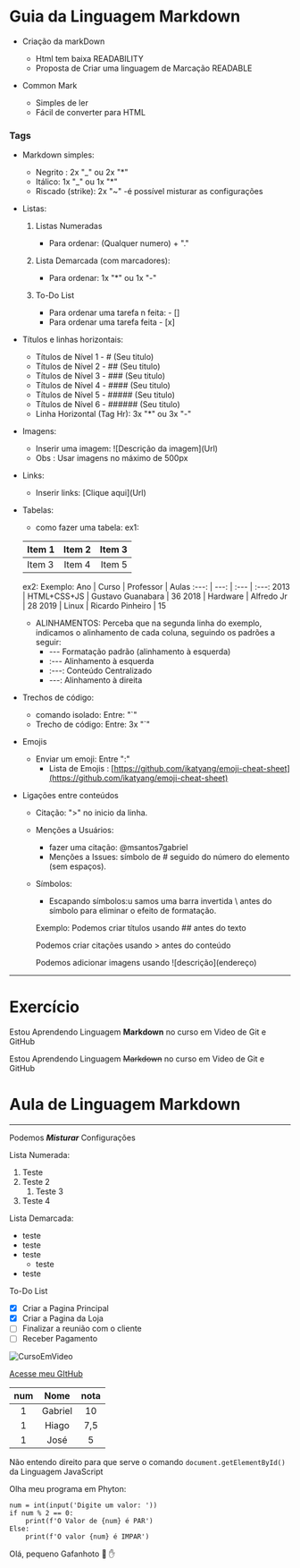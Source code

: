 # Guia da Linguagem Markdown

- Criação da markDown

  - Html tem baixa READABILITY
  - Proposta de Criar uma linguagem de Marcação READABLE

- Common Mark
  - Simples de ler
  - Fácil de converter para HTML

### Tags

- Markdown simples:

  - Negrito : 2x "_" ou 2x "*"
  - Itálico: 1x "_" ou 1x "*"
  - Riscado (strike): 2x "~"
    -é possível misturar as configurações

- Listas:

  1. Listas Numeradas

     - Para ordenar: (Qualquer numero) + "."

  2. Lista Demarcada (com marcadores):

     - Para ordenar: 1x "*" ou 1x "-"

  3. To-Do List
     - Para ordenar uma tarefa n feita: - []
     - Para ordenar uma tarefa feita - [x]

- Títulos e linhas horizontais:

  - Títulos de Nível 1 - # (Seu titulo)
  - Títulos de Nível 2 - ## (Seu titulo)
  - Títulos de Nível 3 - ### (Seu titulo)
  - Títulos de Nível 4 - #### (Seu titulo)
  - Títulos de Nível 5 - ##### (Seu titulo)
  - Títulos de Nível 6 - ###### (Seu titulo)
  - Linha Horizontal (Tag Hr): 3x "*" ou 3x "-"

- Imagens:

  - Inserir uma imagem: \![Descrição da imagem]\(Url)
  - Obs : Usar imagens no máximo de 500px

- Links:
  - Inserir links: \[Clique aqui](Url)

- Tabelas:
    - como fazer uma tabela:
   ex1:

    Item 1 | Item 2 | Item 3
    :---|:---:|---:
    Item 3 | Item 4 | Item 5|
    
    ex2:
    Exemplo:
    Ano | Curso | Professor | Aulas
    :---: | ---: | :--- | :---:
    2013 | HTML+CSS+JS | Gustavo Guanabara | 36
    2018 | Hardware | Alfredo Jr | 28
    2019 | Linux | Ricardo Pinheiro | 15

    - ALINHAMENTOS: Perceba que na segunda linha do exemplo,
    indicamos o alinhamento de cada coluna, seguindo os padrões a
    seguir:
        * --- Formatação padrão (alinhamento à esquerda)
        * :--- Alinhamento à esquerda
        * :---: Conteúdo Centralizado
        * ---: Alinhamento à direita

- Trechos de código:
    - comando isolado: Entre: "`"
    - Trecho de código: Entre: 3x "`"

- Emojis
    - Enviar um emoji: Entre ":"
        - Lista de Emojis : \[https://github.com/ikatyang/emoji-cheat-sheet](https://github.com/ikatyang/emoji-cheat-sheet)

*   Ligações entre conteúdos
    - Citação: ">" no inicio da linha.
 
    - Menções a Usuários:
        - fazer uma citação: @msantos7gabriel
       - Menções a Issues: símbolo de # seguido do número do elemento (sem espaços).

    - Símbolos:
        - Escapando símbolos:u samos uma barra invertida \ antes do símbolo para eliminar o efeito de formatação.

        Exemplo:
        Podemos criar títulos usando \## antes do texto

        Podemos criar citações usando \> antes do conteúdo
        
        Podemos adicionar imagens usando \!\[descrição]\(endereço)

___

# Exercício

Estou Aprendendo Linguagem **Markdown** no curso em Video de Git e GitHub

Estou Aprendendo Linguagem ~~Markdown~~ no curso em Video de Git e GitHub

# Aula de Linguagem Markdown

---

Podemos _**Misturar**_ Configurações

Lista Numerada:

1. Teste
1. Teste 2
   1. Teste 3
1. Teste 4

Lista Demarcada:

- teste
- teste
- teste
  - teste
- teste

To-Do List

- [x] Criar a Pagina Principal
- [x] Criar a Pagina da Loja
- [ ] Finalizar a reunião com o cliente
- [ ] Receber Pagamento

![CursoEmVideo](https://www.cursoemvideo.com/wp-content/uploads/2019/08/cursoemvideo-logo-branca.png)

[Acesse meu GItHub](https://github.com/msantos7gabriel)

num | Nome | nota
:---:|:---:|:---:
1 | Gabriel | 10
1 | Hiago | 7,5
1 | José | 5

Não entendo direito para que serve o comando `document.getElementById()` da Linguagem JavaScript

Olha meu programa em Phyton:

```
num = int(input('Digite um valor: ')) 
if num % 2 == 0:
    print(f'O Valor de {num} é PAR')
Else:
    print(f'O valor {num} é IMPAR')
```

Olá, pequeno Gafanhoto :vulcan_salute: :hand:
